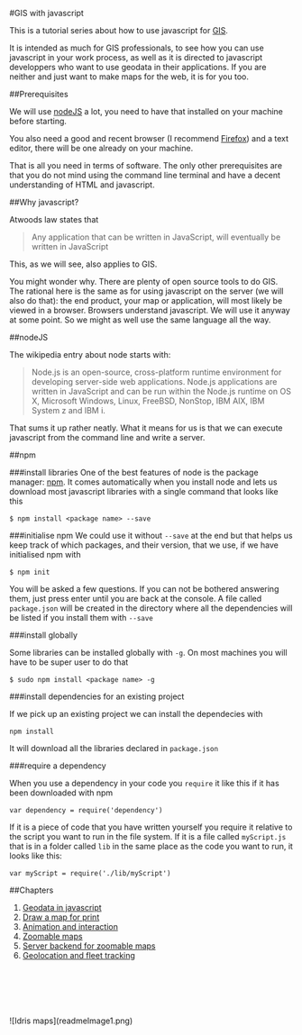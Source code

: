 #GIS with javascript

This is a tutorial series about how to use javascript for [GIS](https://en.wikipedia.org/wiki/Geographic_information_system).

It is intended as much for GIS professionals, to see how you can use javascript in your work process, as well as it is directed to javascript developpers who want to use geodata in their applications. If you are neither and just want to make maps for the web, it is for you too.

##Prerequisites

We will use [nodeJS](https://nodejs.org/en/) a lot, you need to have that installed on your machine before starting.

You also need a good and recent browser (I recommend [Firefox](https://www.firefox.com)) and a text editor, there will be one already on your machine.

That is all you need in terms of software. The only other prerequisites are that you do not mind using the command line terminal and have a decent understanding of HTML and javascript.

##Why javascript?

Atwoods law states that


> Any application that can be written in JavaScript, will eventually be written in JavaScript

This, as we will see, also applies to GIS. 

You might wonder why. There are plenty of open source tools to do GIS. The rational here is the same as for using javascript on the server (we will also do that): the end product, your map or application, will most likely be viewed in a browser. Browsers understand javascript. We will use it anyway at some point. So we might as well use the same language all the way.

##nodeJS

The wikipedia entry about node starts with:

> Node.js is an open-source, cross-platform runtime environment for developing server-side web applications. Node.js applications are written in JavaScript and can be run within the Node.js runtime on OS X, Microsoft Windows, Linux, FreeBSD, NonStop, IBM AIX, IBM System z and IBM i.

That sums it up rather neatly. What it means for us is that we can execute javascript from the command line and write a server.

##npm

###install libraries
One of the best features of node is the package manager: [npm](https://www.npmjs.com/). It comes automatically when you install node and lets us download most javascript libraries with a single command that looks like this

```
$ npm install <package name> --save
```

###initialise npm
We could use it without ```--save``` at the end but that helps us keep track of which packages, and their version, that we use, if we have initialised npm with

```
$ npm init
```

You will be asked a few questions. If you can not be bothered answering them, just press enter until you are back at the console. A file called ```package.json``` will be created in the directory where all the dependencies will be listed if you install them with ```--save```

###install globally

Some libraries can be installed globally with ```-g```. On most machines you will have to be super user to do that

```
$ sudo npm install <package name> -g
```

###install dependencies for an existing project

If we pick up an existing project we can install the dependecies with

```
npm install
```

It will download all the libraries declared in ```package.json```

###require a dependency

When you use a dependency in your code you ```require``` it like this if it has been downloaded with npm

```
var dependency = require('dependency')
```

If it is a piece of code that you have written yourself you require it relative to the script you want to run in the file system. If it is a file called ```myScript.js``` that is in a folder called ```lib``` in the same place as the code you want to run, it looks like this:

```
var myScript = require('./lib/myScript')
``` 

##Chapters

1. [Geodata in javascript](https://github.com/idris-maps/gis-with-javascript-tutorial/tree/master/chapter_1_geodata)
2. [Draw a map for print](https://github.com/idris-maps/gis-with-javascript-tutorial/tree/master/chapter_2_print_map)
3. [Animation and interaction](https://github.com/idris-maps/gis-with-javascript-tutorial/tree/master/chapter_3_animation_interaction)
4. [Zoomable maps](https://github.com/idris-maps/gis-with-javascript-tutorial/tree/master/chapter_4_zoomable)
5. [Server backend for zoomable maps](https://github.com/idris-maps/gis-with-javascript-tutorial/tree/master/chapter_5_server_backend)
6. [Geolocation and fleet tracking](https://github.com/idris-maps/gis-with-javascript-tutorial/tree/master/chapter_6_geolocation)

<br/>
<br/>
<br/>
<br/>
<br/>
![Idris maps](readmeImage1.png)

